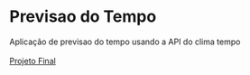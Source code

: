 # Previsao do Tempo
Aplicação de previsao do tempo usando a API do clima tempo </br></br>
<a href="http://danielkloh-previsaodotempo.com">Projeto Final</a>
